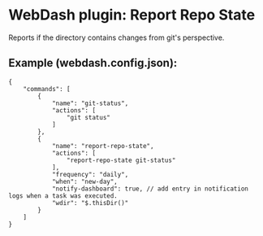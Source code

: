 <h1>WebDash plugin: Report Repo State</h2>
Reports if the directory contains changes from git's perspective.
<h2>Example (webdash.config.json):</h2>
<pre><code>{
    "commands": [
        {
            "name": "git-status",
            "actions": [
                "git status"
            ]
        },
        {
            "name": "report-repo-state",
            "actions": [
                "report-repo-state git-status"
            ],
            "frequency": "daily",
            "when": "new-day",
            "notify-dashboard": true, // add entry in notification logs when a task was executed.
            "wdir": "$.thisDir()"
        }
    ]
}</code></pre>
